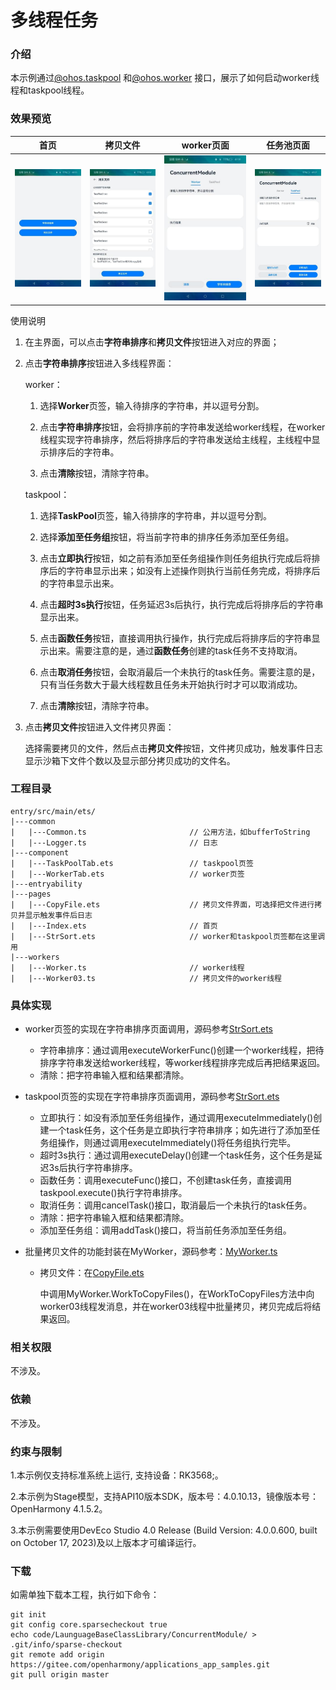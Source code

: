 # 多线程任务

### 介绍

本示例通过[@ohos.taskpool](https://gitee.com/openharmony/docs/blob/master/zh-cn/application-dev/reference/apis/js-apis-taskpool.md)
和[@ohos.worker](https://gitee.com/openharmony/docs/blob/master/zh-cn/application-dev/reference/apis/js-apis-worker.md) 接口，展示了如何启动worker线程和taskpool线程。

### 效果预览

| 首页                              | 拷贝文件                             | worker页面                            | 任务池页面                           |
| --------------------------------- | ------------------------------------ | ------------------------------------- | ------------------------------------ |
| ![](screenshots/device/index.jpg) | ![](screenshots/device/copyFile.jpg) | ![](screenshots/device/workerTab.jpg) | ![](screenshots/device/taskpoolTab.jpg) |

使用说明

1. 在主界面，可以点击**字符串排序**和**拷贝文件**按钮进入对应的界面；

2. 点击**字符串排序**按钮进入多线程界面：

   worker：

   1. 选择**Worker**页签，输入待排序的字符串，并以逗号分割。

   2. 点击**字符串排序**按钮，会将排序前的字符串发送给worker线程，在worker线程实现字符串排序，然后将排序后的字符串发送给主线程，主线程中显示排序后的字符串。

   3. 点击**清除**按钮，清除字符串。

   taskpool：

   1. 选择**TaskPool**页签，输入待排序的字符串，并以逗号分割。

   2. 选择**添加至任务组**按钮，将当前字符串的排序任务添加至任务组。

   3. 点击**立即执行**按钮，如之前有添加至任务组操作则任务组执行完成后将排序后的字符串显示出来；如没有上述操作则执行当前任务完成，将排序后的字符串显示出来。

   4. 点击**超时3s执行**按钮，任务延迟3s后执行，执行完成后将排序后的字符串显示出来。

   5. 点击**函数任务**按钮，直接调用执行操作，执行完成后将排序后的字符串显示出来。需要注意的是，通过**函数任务**创建的task任务不支持取消。

   6. 点击**取消任务**按钮，会取消最后一个未执行的task任务。需要注意的是，只有当任务数大于最大线程数且任务未开始执行时才可以取消成功。

   7. 点击**清除**按钮，清除字符串。

3. 点击**拷贝文件**按钮进入文件拷贝界面：

   选择需要拷贝的文件，然后点击**拷贝文件**按钮，文件拷贝成功，触发事件日志显示沙箱下文件个数以及显示部分拷贝成功的文件名。

### 工程目录

```
entry/src/main/ets/
|---common
|   |---Common.ts                       // 公用方法，如bufferToString
|   |---Logger.ts                       // 日志
|---component
|   |---TaskPoolTab.ets                 // taskpool页签
|   |---WorkerTab.ets                   // worker页签
|---entryability
|---pages
|   |---CopyFile.ets                    // 拷贝文件界面，可选择把文件进行拷贝并显示触发事件后日志
|   |---Index.ets                       // 首页
|   |---StrSort.ets                     // worker和taskpool页签都在这里调用
|---workers
|   |---Worker.ts                       // worker线程
|   |---Worker03.ts                     // 拷贝文件的worker线程
```

### 具体实现

* worker页签的实现在字符串排序页面调用，源码参考[StrSort.ets](entry/src/main/ets/pages/StrSort.ets)
  * 字符串排序：通过调用executeWorkerFunc()创建一个worker线程，把待排序字符串发送给worker线程，等worker线程排序完成后再把结果返回。
  * 清除：把字符串输入框和结果都清除。

* taskpool页签的实现在字符串排序页面调用，源码参考[StrSort.ets](entry/src/main/ets/pages/StrSort.ets)
  * 立即执行：如没有添加至任务组操作，通过调用executeImmediately()创建一个task任务，这个任务是立即执行字符串排序；如先进行了添加至任务组操作，则通过调用executeImmediately()将任务组执行完毕。
  * 超时3s执行：通过调用executeDelay()创建一个task任务，这个任务是延迟3s后执行字符串排序。
  * 函数任务：调用executeFunc()接口，不创建task任务，直接调用taskpool.execute()执行字符串排序。
  * 取消任务：调用cancelTask()接口，取消最后一个未执行的task任务。
  * 清除：把字符串输入框和结果都清除。
  * 添加至任务组：调用addTask()接口，将当前任务添加至任务组。

* 批量拷贝文件的功能封装在MyWorker，源码参考：[MyWorker.ts](ets/src/main/ets/fileFs/MyWorker.ts)

  * 拷贝文件：在[CopyFile.ets](entry/src/main/ets/pages/CopyFile.ets)

    中调用MyWorker.WorkToCopyFiles()，在WorkToCopyFiles方法中向worker03线程发消息，并在worker03线程中批量拷贝，拷贝完成后将结果返回。

### 相关权限

不涉及。

### 依赖

不涉及。

### 约束与限制

1.本示例仅支持标准系统上运行, 支持设备：RK3568;。

2.本示例为Stage模型，支持API10版本SDK，版本号：4.0.10.13，镜像版本号：OpenHarmony 4.1.5.2。

3.本示例需要使用DevEco Studio 4.0 Release (Build Version: 4.0.0.600, built on October 17, 2023)及以上版本才可编译运行。

### 下载

如需单独下载本工程，执行如下命令：

````
git init
git config core.sparsecheckout true
echo code/LaunguageBaseClassLibrary/ConcurrentModule/ > .git/info/sparse-checkout
git remote add origin https://gitee.com/openharmony/applications_app_samples.git
git pull origin master
````